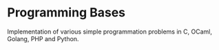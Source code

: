 # Programming Bases

Implementation of various simple programmation problems in C, OCaml, Golang, PHP and Python.
